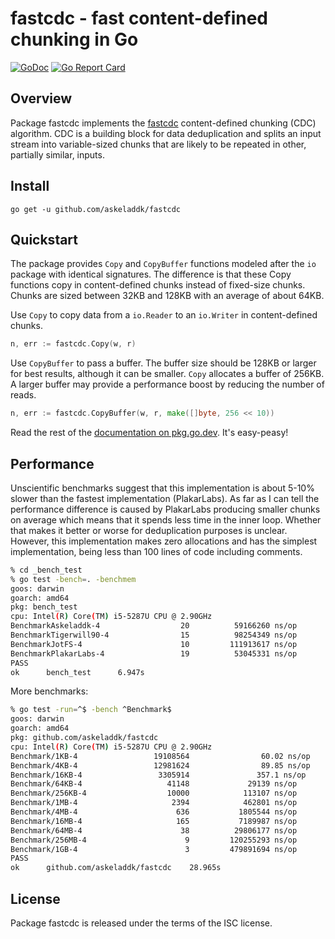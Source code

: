 # fastcdc - fast content-defined chunking in Go

[![GoDoc](https://godoc.org/github.com/askeladdk/fastcdc?status.png)](https://godoc.org/github.com/askeladdk/fastcdc)
[![Go Report Card](https://goreportcard.com/badge/github.com/askeladdk/fastcdc)](https://goreportcard.com/report/github.com/askeladdk/fastcdc)

## Overview

Package fastcdc implements the [fastcdc](https://www.usenix.org/system/files/conference/atc16/atc16-paper-xia.pdf) content-defined chunking (CDC) algorithm. CDC is a building block for data deduplication and splits an input stream into variable-sized chunks that are likely to be repeated in other, partially similar, inputs.

## Install

```
go get -u github.com/askeladdk/fastcdc
```

## Quickstart

The package provides `Copy` and `CopyBuffer` functions modeled after the `io` package with identical signatures. The difference is that these Copy functions copy in content-defined chunks instead of fixed-size chunks. Chunks are sized between 32KB and 128KB with an average of about 64KB.

Use `Copy` to copy data from a `io.Reader` to an `io.Writer` in content-defined chunks.

```go
n, err := fastcdc.Copy(w, r)
```

Use `CopyBuffer` to pass a buffer. The buffer size should be 128KB or larger for best results, although it can be smaller. `Copy` allocates a buffer of 256KB. A larger buffer may provide a performance boost by reducing the number of reads.

```go
n, err := fastcdc.CopyBuffer(w, r, make([]byte, 256 << 10))
```

Read the rest of the [documentation on pkg.go.dev](https://godoc.org/github.com/askeladdk/fastcdc). It's easy-peasy!

## Performance

Unscientific benchmarks suggest that this implementation is about 5-10% slower than the fastest implementation (PlakarLabs). As far as I can tell the performance difference is caused by PlakarLabs producing smaller chunks on average which means that it spends less time in the inner loop. Whether that makes it better or worse for deduplication purposes is unclear. However, this implementation makes zero allocations and has the simplest implementation, being less than 100 lines of code including comments.

```sh
% cd _bench_test
% go test -bench=. -benchmem
goos: darwin
goarch: amd64
pkg: bench_test
cpu: Intel(R) Core(TM) i5-5287U CPU @ 2.90GHz
BenchmarkAskeladdk-4                  20          59166260 ns/op        2268.48 MB/s         54142 avgsz      2479 chunks           52430 B/op          0 allocs/op
BenchmarkTigerwill90-4                15          98254349 ns/op        1366.02 MB/s         66477 avgsz      2019 chunks           17536 B/op          1 allocs/op
BenchmarkJotFS-4                      10         111913617 ns/op        1199.30 MB/s         76828 avgsz      1747 chunks          262256 B/op          2 allocs/op
BenchmarkPlakarLabs-4                 19          53045331 ns/op        2530.25 MB/s         47679 avgsz      2815 chunks          262272 B/op          4 allocs/op
PASS
ok      bench_test      6.947s
```

More benchmarks:

```sh
% go test -run=^$ -bench ^Benchmark$ 
goos: darwin
goarch: amd64
pkg: github.com/askeladdk/fastcdc
cpu: Intel(R) Core(TM) i5-5287U CPU @ 2.90GHz
Benchmark/1KB-4                 19108564                60.02 ns/op     17059.60 MB/s
Benchmark/4KB-4                 12981624                89.85 ns/op     45589.12 MB/s
Benchmark/16KB-4                 3305914               357.1 ns/op      45876.47 MB/s
Benchmark/64KB-4                   41148             29139 ns/op        2249.09 MB/s
Benchmark/256KB-4                  10000            113107 ns/op        2317.66 MB/s
Benchmark/1MB-4                     2394            462801 ns/op        2265.72 MB/s
Benchmark/4MB-4                      636           1805544 ns/op        2323.01 MB/s
Benchmark/16MB-4                     165           7189987 ns/op        2333.41 MB/s
Benchmark/64MB-4                      38          29806177 ns/op        2251.51 MB/s
Benchmark/256MB-4                      9         120255293 ns/op        2232.21 MB/s
Benchmark/1GB-4                        3         479891694 ns/op        2237.47 MB/s
PASS
ok      github.com/askeladdk/fastcdc    28.965s
```

## License

Package fastcdc is released under the terms of the ISC license.
